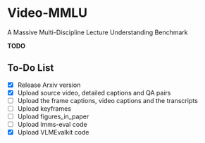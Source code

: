 # Video-MMLU
A Massive Multi-Discipline Lecture Understanding Benchmark


**TODO**
## To-Do List

- [x] Release Arxiv version
- [x] Upload source video, detailed captions and QA pairs
- [ ] Upload the frame captions, video captions and the transcripts
- [ ] Upload keyframes
- [ ] Upload figures_in_paper
- [ ] Upload lmms-eval code
- [x] Upload VLMEvalkit code
